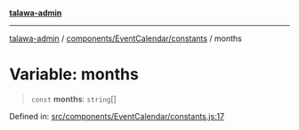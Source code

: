 [**talawa-admin**](../../../../README.md)

***

[talawa-admin](../../../../README.md) / [components/EventCalendar/constants](../README.md) / months

# Variable: months

> `const` **months**: `string`[]

Defined in: [src/components/EventCalendar/constants.js:17](https://github.com/gautam-divyanshu/talawa-admin/blob/9fec1eef6a4674b14f6abe30e3be3844537d8dc2/src/components/EventCalendar/constants.js#L17)
